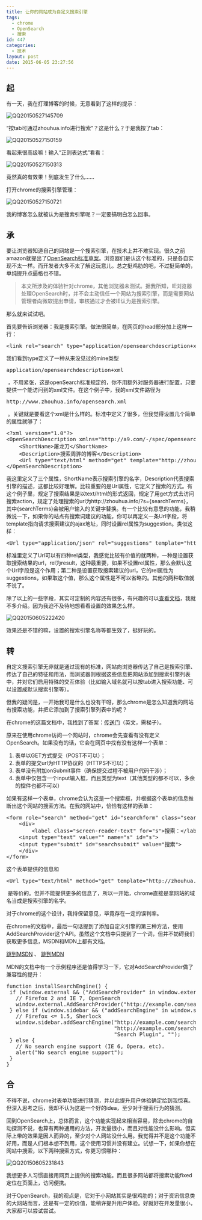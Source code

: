 ```yaml
---
title: 让你的网站成为自定义搜索引擎
tags:
  - chrome
  - OpenSearch
  - 搜索
id: 447
categories:
  - 技术
layout: post
date: 2015-06-05 23:27:56
---
```


## 起

有一天，我在打理博客的时候，无意看到了这样的提示：

![QQ20150527145709](http://www.zhouhua.info/wp-content/uploads/2015/05/QQ20150527145709.png)

“按tab可通过zhouhua.info进行搜索”？这是什么？于是我按了tab：

![QQ20150527150159](http://www.zhouhua.info/wp-content/uploads/2015/05/QQ20150527150159.png)

看起来很高级嘛！输入“正则表达式”看看：

![QQ20150527150313](http://www.zhouhua.info/wp-content/uploads/2015/05/QQ20150527150313.png)

竟然真的有效果！到底发生了什么……

打开chrome的搜索引擎管理：

![QQ20150527150721](http://www.zhouhua.info/wp-content/uploads/2015/05/QQ20150527150721.png)

我的博客怎么就被认为是搜索引擎呢？一定要搞明白怎么回事。</p>

## 承

要让浏览器知道自己的网站是一个搜索引擎，在技术上并不难实现。很久之前amazon就提出了[OpenSearch标准草案](http://www.opensearch.org/Specifications/OpenSearch/1.1#OpenSearch_description_document)。浏览器们是认这个标准的，只是各自实现不太一样。而开发者大多不太了解这玩意儿。总之挺鸡肋的吧，不过挺简单的，单纯提升点逼格也不错。

> 本文所涉及的体验针对chrome，其他浏览器未测试。据我所知，IE浏览器处理OpenSearch时，并不会主动信任一个网站为搜索引擎，而是需要网站管理者向微软提出申请，审核通过才会被IE认为是搜索引擎。</p>

那么就来试试吧。

首先要告诉浏览器：我是搜索引擎。做法很简单，在网页的head部分加上这样一行：

<pre class="lang:xhtml decode:true">&lt;link rel="search" type="application/opensearchdescription+xml" href="http://www.zhouhua.info/opensearch.xml" title="step over"&gt;</pre>

我们看到type定义了一种从来没见过的mine类型

<pre class="lang:ini decode:1 inline:1 " >application/opensearchdescription+xml</pre>

 ，不用紧张，这是openSearch标准规定的，你不用额外对服务器进行配置，只要提供一个能访问到的xml文件。在这个例子中，我的xml文件路径为

<pre class="lang:js decode:1 inline:1 " >http://www.zhouhua.info/opensearch.xml</pre>

 。关键就是要看这个xml是什么样的。标准中定义了很多，但我觉得设置几个简单的属性就够了：

<pre class="lang:xhtml decode:true">&lt;?xml version="1.0"?&gt;
&lt;OpenSearchDescription xmlns="http://a9.com/-/spec/opensearch/1.1/"&gt;
    &lt;ShortName&gt;屠龙刀&lt;/ShortName&gt;
    &lt;Description&gt;搜索周骅的博客&lt;/Description&gt;
    &lt;Url type="text/html" method="get" template="http://zhouhua.info/?s={searchTerms}"/&gt;
&lt;/OpenSearchDescription&gt;</pre>

我这里定义了三个属性，ShortName表示搜索引擎的名字，Description代表搜索引擎的描述，这都比较好理解。比较重要的是Url属性，它定义了搜索的方式。有这个例子里，规定了搜索结果是以text/html的形式返回，规定了用get方式去访问搜索action，规定了处理搜索的url为http://zhouhua.info/?s={searchTerms}，其中{searchTerms}会被用户输入的关键字替换。有一个比较有意思的功能，我稍微说一下，如果你的站点有搜索词建议的功能，你可以再定义一条Url字段，将template指向请求搜索建议的ajax地址，同时设置rel属性为suggestion。类似这样：

<pre class="lang:xhtml decode:true">&lt;Url type="application/json" rel="suggestions" template="http://my_site/suggest?q={searchTerms}" /&gt;</pre>

标准里定义了Url可以有四种rel类型，我感觉比较有价值的就两种，一种是设置获取搜索结果的url，rel为result，这种最重要，如果不设置rel属性，那么会默认这个Url字段是这个作用；第二种是设置获取搜索建议的url，它的rel属性为suggestions，如果取这个值，那么这个属性是不可以省略的。其他的两种取值就不说了。

除了以上的一些字段，其实可定制的内容还有很多，有兴趣的可以[查看文档](http://www.opensearch.org/Specifications/OpenSearch/1.1)，我就不多介绍。因为我迫不及待地想看看设置的效果怎么样。

![QQ20150605222420](http://www.zhouhua.info/wp-content/uploads/2015/06/QQ20150605222420.png)

效果还是不错的嘛，设置的搜索引擎名称等都生效了，挺好玩的。

## 转

自定义搜索引擎无非就是通过现有的标准，网站向浏览器传达了自己是搜索引擎、传达了自己的特征和用法，而浏览器则根据这些信息把网站添加到搜索引擎列表中，并对它们启用特殊的交互体验（比如输入域名就可以按tab进入搜索功能、可以设置成默认搜索引擎等）。

但我的疑问是，一开始我可是什么也没有干呀，那么chrome是怎么知道我的网站有搜索功能，并把它添加到了搜索引擎列表中的呢？

在chrome的这篇文档中，我找到了答案：[传送门](http://dev.chromium.org/tab-to-search)（英文，需梯子）。

原来在使用chrome访问一个网站时，chrome会先查看有没有定义OpenSearch。如果没有的话，它会在网页中找有没有这样一个表单：

1.  表单以GET方式提交（POST不可以）；
2.  表单的提交url为HTTP协议的（HTTPS不可以）；
3.  表单没有附加onSubmit事件（确保提交过程不被用户代码干涉）；
4.  表单中仅包含一个input输入框，而且类型为text（其他类型的都不可以，多余的控件也都不可以）

如果有这样一个表单，chrome会认为这是一个搜索框，并根据这个表单的信息推断出这个网站的搜索方法。在我的网站中，恰恰有这样的表单：

<pre class="lang:xhtml decode:true">&lt;form role="search" method="get" id="searchform" class="searchform" action="http://www.zhouhua.info/"&gt;
    &lt;div&gt;
        &lt;label class="screen-reader-text" for="s"&gt;搜索：&lt;/label&gt;
    &lt;input type="text" value="" name="s" id="s"&gt;
    &lt;input type="submit" id="searchsubmit" value="搜索"&gt;
    &lt;/div&gt;
&lt;/form&gt;</pre>

这个表单提供的信息和

<pre class="lang:xhtml decode:1 inline:1 " >&lt;Url type="text/html" method="get" template="http://zhouhua.info/?s={searchTerms}"/&gt;</pre>

 是等价的。但并不能提供更多的信息了，所以一开始，chrome直接是拿网站的域名当成是搜索引擎的名字。

对于chrome的这个设计，我持保留意见，毕竟存在一定的误判率。

在chrome的文档中，最后一句话提到了添加自定义引擎的第三种方法，使用AddSearchProvider这个API。虽然这个文档中只提到了一个词，但并不妨碍我们获取更多信息，MSDN和MDN上都有文档。

[跳到MSDN](https://msdn.microsoft.com/en-us/library/aa744112.aspx) 、 [跳到MDN](https://developer.mozilla.org/en-US/docs/Adding_search_engines_from_web_pages)

MDN的文档中有一个示例程序还是值得学习一下，它对AddSearchProvider做了兼容性的提升：

<pre class="lang:js decode:true">function installSearchEngine() {
 if (window.external &amp;&amp; ("AddSearchProvider" in window.external)) {
   // Firefox 2 and IE 7, OpenSearch
   window.external.AddSearchProvider("http://example.com/search-plugin.xml");
 } else if (window.sidebar &amp;&amp; ("addSearchEngine" in window.sidebar)) {
   // Firefox &lt;= 1.5, Sherlock
   window.sidebar.addSearchEngine("http://example.com/search-plugin.src",
                                  "http://example.com/search-icon.png",
                                  "Search Plugin", "");
 } else {
   // No search engine support (IE 6, Opera, etc).
   alert("No search engine support");
 }
}</pre>

## 合

不得不说，chrome对表单功能进行猜测，并以此提升用户体验确定给到我惊喜。但深入思考之后，我却不认为这是一个好的idea，至少对于搜索行为的猜测。

回到OpenSearch上，总体而言，这个功能实现起来相当容易，除去chrome的自动探测不说，也算有两种通用的方法，开发量很小，而且对性能没什么影响。但实际上带的效果是因人而异的，至少对个人网站没什么用。我觉得并不是这个功能不好用，而是人们根本想不到用，这个使用习惯并没有建立。试想一下，如果你想在网站中搜索，以下两种搜索方式，你更习惯哪种：

![QQ20150605231843](http://www.zhouhua.info/wp-content/uploads/2015/06/QQ20150605231843.png)

我想更多人习惯直接用网页上提供的搜索功能。而且很多网站都将搜索功能fixed定位在页面上，访问便携。

对于OpenSearch，我的观点是，它对于小网站其实是很鸡肋的；对于资讯信息类的大网站而言，还是有一定的价值，能稍许提升用户体验。好就好在开发量很小，大家都可以尝试尝试。
